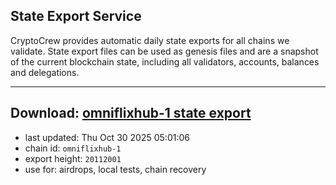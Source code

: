 ## State Export Service
CryptoCrew provides automatic daily state exports for all chains we validate. State export files can be used as genesis files and are a snapshot of the current blockchain state, including all validators, accounts, balances and delegations.

---
**Download: [omniflixhub-1 state export](https://dl-eu2.ccvalidators.com/SERVICE/omniflixhub/omniflixhub-1_export_20112001.json)**
---

- last updated: Thu Oct 30 2025 05:01:06
- chain id: `omniflixhub-1`
- export height: `20112001`
- use for: airdrops, local tests, chain recovery
